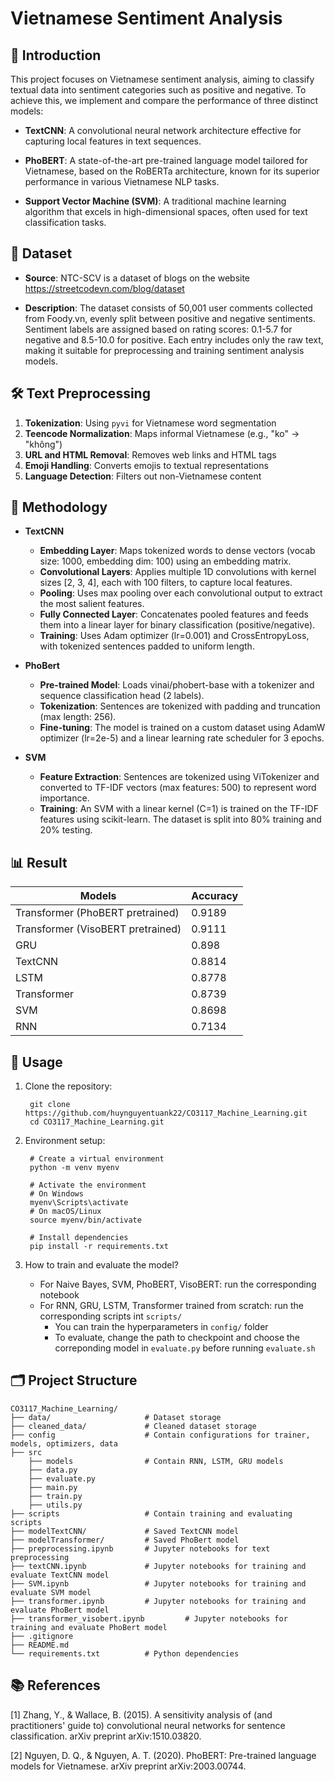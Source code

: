 # **Vietnamese Sentiment Analysis**

## 📝 **Introduction**
This project focuses on Vietnamese sentiment analysis, aiming to classify textual data into sentiment categories such as positive and negative. To achieve this, we implement and compare the performance of three distinct models:

- **TextCNN**: A convolutional neural network architecture effective for capturing local features in text sequences.

- **PhoBERT**: A state-of-the-art pre-trained language model tailored for Vietnamese, based on the RoBERTa architecture, known for its superior performance in various Vietnamese NLP tasks.

- **Support Vector Machine (SVM)**: A traditional machine learning algorithm that excels in high-dimensional spaces, often used for text classification tasks.

## 📁 **Dataset**

- **Source**: NTC-SCV is a dataset of blogs on the website https://streetcodevn.com/blog/dataset

- **Description**: The dataset consists of 50,001 user comments collected from Foody.vn, evenly split between positive and negative sentiments. Sentiment labels are assigned based on rating scores: 0.1-5.7 for negative and 8.5-10.0 for positive. Each entry includes only the raw text, making it suitable for preprocessing and training sentiment analysis models.

## 🛠️ Text Preprocessing

1. **Tokenization**: Using `pyvi` for Vietnamese word segmentation
2. **Teencode Normalization**: Maps informal Vietnamese (e.g., "ko" → "không")
3. **URL and HTML Removal**: Removes web links and HTML tags
4. **Emoji Handling**: Converts emojis to textual representations
5. **Language Detection**: Filters out non-Vietnamese content

## 🧠 **Methodology**

- **TextCNN**
    
    - **Embedding Layer**: Maps tokenized words to dense vectors (vocab size: 1000, embedding dim: 100) using an embedding matrix.
    - **Convolutional Layers**: Applies multiple 1D convolutions with kernel sizes [2, 3, 4], each with 100 filters, to capture local features.
    - **Pooling**: Uses max pooling over each convolutional output to extract the most salient features.
    - **Fully Connected Layer**: Concatenates pooled features and feeds them into a linear layer for binary classification (positive/negative).
    - **Training**: Uses Adam optimizer (lr=0.001) and CrossEntropyLoss, with tokenized sentences padded to uniform length.

- **PhoBert**

    - **Pre-trained Model**: Loads vinai/phobert-base with a tokenizer and sequence classification head (2 labels).
    - **Tokenization**: Sentences are tokenized with padding and truncation (max length: 256).
    - **Fine-tuning**: The model is trained on a custom dataset using AdamW optimizer (lr=2e-5) and a linear learning rate scheduler for 3 epochs.

- **SVM**

    - **Feature Extraction**: Sentences are tokenized using ViTokenizer and converted to TF-IDF vectors (max features: 500) to represent word importance.
    - **Training**: An SVM with a linear kernel (C=1) is trained on the TF-IDF features using scikit-learn. The dataset is split into 80% training and 20% testing.

## 📊 **Result**

| Models | Accuracy |
|--------|----------|
| Transformer (PhoBERT pretrained) | 0.9189 |
| Transformer (VisoBERT pretrained) | 0.9111 |
| GRU | 0.898 |
| TextCNN |  0.8814 | 
| LSTM | 0.8778 |
| Transformer | 0.8739 |
| SVM | 0.8698 | 
| RNN | 0.7134 | 

## 🚀 **Usage**

1. Clone the repository:

        git clone https://github.com/huynguyentuank22/CO3117_Machine_Learning.git
        cd CO3117_Machine_Learning.git

2. Environment setup:

        # Create a virtual environment
        python -m venv myenv

        # Activate the environment
        # On Windows
        myenv\Scripts\activate
        # On macOS/Linux
        source myenv/bin/activate

        # Install dependencies
        pip install -r requirements.txt

3. How to train and evaluate the model?
    - For Naive Bayes, SVM, PhoBERT, VisoBERT: run the corresponding notebook
    - For RNN, GRU, LSTM, Transformer trained from scratch: run the corresponding scripts int `scripts/`
        - You can train the hyperparameters in `config/` folder
        - To evaluate, change the path to checkpoint and choose the correponding model in `evaluate.py` before running `evaluate.sh`

## 🗂️ **Project Structure**

```
CO3117_Machine_Learning/
├── data/                     # Dataset storage
├── cleaned_data/             # Cleaned dataset storage
├── config                    # Contain configurations for trainer, models, optimizers, data
├── src
    ├── models                # Contain RNN, LSTM, GRU models
    ├── data.py
    ├── evaluate.py
    ├── main.py
    ├── train.py
    ├── utils.py
├── scripts                   # Contain training and evaluating scripts
├── modelTextCNN/             # Saved TextCNN model
├── modelTransformer/         # Saved PhoBert model
├── preprocessing.ipynb       # Jupyter notebooks for text preprocessing
├── textCNN.ipynb             # Jupyter notebooks for training and evaluate TextCNN model
├── SVM.ipynb                 # Jupyter notebooks for training and evaluate SVM model
├── transformer.ipynb         # Jupyter notebooks for training and evaluate PhoBert model
├── transformer_visobert.ipynb         # Jupyter notebooks for training and evaluate PhoBert model
├── .gitignore
├── README.md
└── requirements.txt          # Python dependencies
```

## 📚 References

[1] Zhang, Y., & Wallace, B. (2015). A sensitivity analysis of (and practitioners' guide to) convolutional neural networks for sentence classification. arXiv preprint arXiv:1510.03820.

[2] Nguyen, D. Q., & Nguyen, A. T. (2020). PhoBERT: Pre-trained language models for Vietnamese. arXiv preprint arXiv:2003.00744.